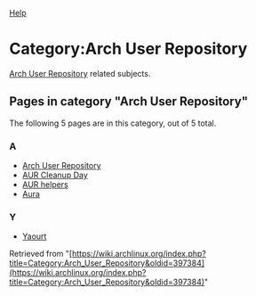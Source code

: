 [Help](//www.mediawiki.org/wiki/Special:MyLanguage/Help:Categories)

# Category:Arch User Repository

[Arch User Repository](/index.php/Arch_User_Repository "Arch User Repository") related subjects.

## Pages in category "Arch User Repository"

The following 5 pages are in this category, out of 5 total.

### A

*   [Arch User Repository](/index.php/Arch_User_Repository "Arch User Repository")
*   [AUR Cleanup Day](/index.php/AUR_Cleanup_Day "AUR Cleanup Day")
*   [AUR helpers](/index.php/AUR_helpers "AUR helpers")
*   [Aura](/index.php/Aura "Aura")

### Y

*   [Yaourt](/index.php/Yaourt "Yaourt")

Retrieved from "[https://wiki.archlinux.org/index.php?title=Category:Arch_User_Repository&oldid=397384](https://wiki.archlinux.org/index.php?title=Category:Arch_User_Repository&oldid=397384)"